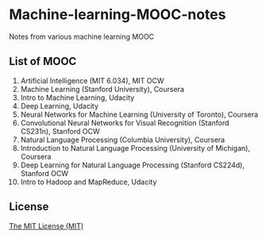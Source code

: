 # Machine-learning-MOOC-notes
Notes from various machine learning MOOC

## List of MOOC

1. Artificial Intelligence (MIT 6.034), MIT OCW
2. Machine Learning (Stanford University), Coursera
3. Intro to Machine Learning, Udacity
4. Deep Learning, Udacity
5. Neural Networks for Machine Learning (University of Toronto), Coursera
6. Convolutional Neural Networks for Visual Recognition (Stanford CS231n), Stanford OCW
7. Natural Language Processing (Columbia University), Coursera
8. Introduction to Natural Language Processing (University of Michigan), Coursera
9. Deep Learning for Natural Language Processing (Stanford CS224d), Stanford OCW
10. Intro to Hadoop and MapReduce, Udacity

## License
[The MIT License (MIT)](LICENSE)
